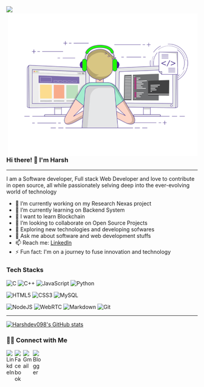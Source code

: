 <img align="centre" src="https://camo.githubusercontent.com/36d6c190b35fd8f4229e940e13af24fb2ccad4ed4109fb447ad682ef959111a8/68747470733a2f2f7265732e636c6f7564696e6172792e636f6d2f646f6671396768396c2f696d6167652f75706c6f61642f76313638383032363633372f6769746875622d6865616465722d696d6167655f325f6f686f6a67342e706e67"/>


<img align="right" alt="GIF" src="https://raw.githubusercontent.com/devSouvik/devSouvik/master/gif3.gif" width="500"/>
<br>

### Hi there! 👋 I'm Harsh
---


I am a Software developer, Full stack Web Developer and love to contribute in open source, all while passionately selving deep into the ever-evolving world of technology   
- 🔭 I’m currently working on my Research Nexas project
- 🌱 I’m currently learning on Backend System
- 🌱 I want to learn Blockchain
- 👯 I’m looking to collaborate on Open Source Projects
- 🤔 Exploring new technologies and developing sofwares
- 💬 Ask me about software and web development stuffs
- 📫 Reach me:  <a href="https://www.linkedin.com/in/harsh-dev-pathak-60a426257">LinkedIn</a>
- ⚡ Fun fact: I'm on a journey to fuse innovation and technology

### Tech Stacks

![C](https://img.shields.io/badge/c-%2300599C.svg?style=for-the-badge&logo=c&logoColor=white)
![C++](https://img.shields.io/badge/c++-%2300599C.svg?style=for-the-badge&logo=c%2B%2B&logoColor=white)
![JavaScript](https://img.shields.io/badge/javascript-%23323330.svg?style=for-the-badge&logo=javascript&logoColor=%23F7DF1E) 
![Python](https://img.shields.io/badge/python-3670A0?style=for-the-badge&logo=python&logoColor=ffdd54)

![HTML5](https://img.shields.io/badge/html5-%23E34F26.svg?style=for-the-badge&logo=html5&logoColor=white)
![CSS3](https://img.shields.io/badge/css3-%231572B6.svg?style=for-the-badge&logo=css3&logoColor=white)
![MySQL](https://img.shields.io/badge/mysql-%2300f.svg?style=for-the-badge&logo=mysql&logoColor=white)

![NodeJS](https://img.shields.io/badge/node.js-6DA55F?style=for-the-badge&logo=node.js&logoColor=white)
![WebRTC](https://img.shields.io/badge/WebRTC-black?style=for-the-badge&logo=socket.io&badgeColor=010101)
![Markdown](https://img.shields.io/badge/markdown-%23000000.svg?style=for-the-badge&logo=markdown&logoColor=white)
![Git](https://img.shields.io/badge/git-%23F05033.svg?style=for-the-badge&logo=git&logoColor=white)

---

[![Harshdev098's GitHub stats](https://github-readme-stats.vercel.app/api?username=Harshdev098&hide=contribs&show_icons=true&theme=radical)](https://github.com/anuraghazra/github-readme-stats)



###  🤝🏻 Connect with Me

<a href="https://www.linkedin.com/in/harsh-dev-pathak-60a426257">
  <img align="left" alt="LinkdeIn" width="22px" src="https://cdn.jsdelivr.net/npm/simple-icons@v3/icons/linkedin.svg" />
</a>
<a href="https://www.facebook.com/harsh.devpathak">
  <img align="left" alt="Facebook" width="22px" src="https://cdn.jsdelivr.net/npm/simple-icons@v3/icons/facebook.svg" />
</a>
<a href="mailto:harshoxfordgkp@gmail.com">
    <img align="left" alt="Gmail" width="26px" src="https://cdn.jsdelivr.net/npm/simple-icons@v3/icons/gmail.svg" />
  </a>
<a href="https://www.blogger.com/blog/posts/7375362509427937003">
  <img align="left" alt="Blogger" width="22px" src="https://cdn.jsdelivr.net/npm/simple-icons@v3/icons/blogger.svg" />
</a>


